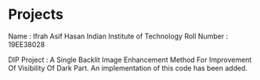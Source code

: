 # Projects

Name : Ifrah Asif Hasan
Indian Institute of Technology
Roll Number : 19EE38028

DIP Project : A Single Backlit Image Enhancement Method For Improvement Of Visibility Of Dark Part.
An implementation of this code has been added.
